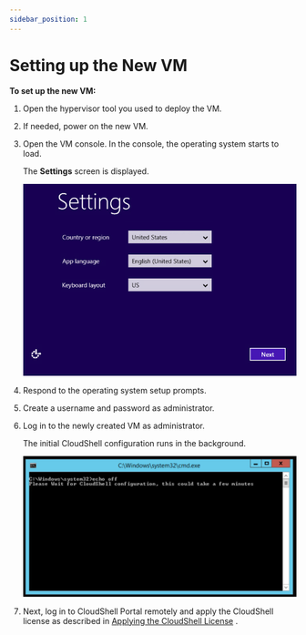 ```yaml
---
sidebar_position: 1
---
```


# Setting up the New VM

**To set up the new VM:**

1. Open the hypervisor tool you used to deploy the VM.
2. If needed, power on the new VM.
3. Open the VM console. In the console, the operating system starts to load.
    
    The **Settings** screen is displayed.
    
    ![](/Images/SDK2/Settings_Screen.png)
    
4. Respond to the operating system setup prompts.
5. Create a username and password as administrator.
6. Log in to the newly created VM as administrator.
    
    The initial CloudShell configuration runs in the background.
    
    ![](/Images/SDK2/SettingUpTheNewVM_497x255.png)
    
7. Next, log in to CloudShell Portal remotely and apply the CloudShell license as described in [Applying the CloudShell License](https://help.quali.com/Online%20Help/0.0/Portal/Content/CloudShell-SDK/Apply-CS-licns.htm) .